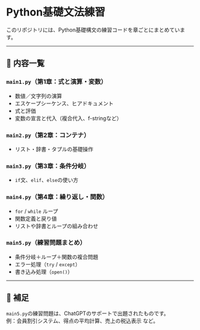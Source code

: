 # Python基礎文法練習

このリポジトリには、Python基礎構文の練習コードを章ごとにまとめています。

---

## 🔹 内容一覧

### `main1.py`（第1章：式と演算・変数）
- 数値／文字列の演算
- エスケープシーケンス、ヒアドキュメント
- 式と評価
- 変数の宣言と代入（複合代入、f-stringなど）

### `main2.py`（第2章：コンテナ）
- リスト・辞書・タプルの基礎操作

### `main3.py`（第3章：条件分岐）
- `if`文、`elif`、`else`の使い方

### `main4.py`（第4章：繰り返し・関数）
- `for` / `while` ループ
- 関数定義と戻り値
- リストや辞書とループの組み合わせ

### `main5.py`（練習問題まとめ）
- 条件分岐＋ループ＋関数の複合問題
- エラー処理（`try` / `except`）
- 書き込み処理（`open()`）

---

## 📌 補足
`main5.py`の練習問題は、ChatGPTのサポートで出題されたものです。  
例：会員割引システム、得点の平均計算、売上の税込表示 など。

